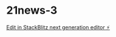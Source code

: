 # 21news-3

[Edit in StackBlitz next generation editor ⚡️](https://stackblitz.com/~/github.com/vrmmmmp/21news-3)